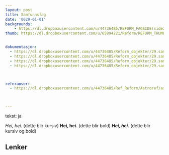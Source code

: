 ```yaml
---
layout: post
title: Samfunnsfag
date: '0029-01-01'
backgrounds:
    - https://dl.dropboxusercontent.com/u/44736485/REFORM_FAGSIDE(side2)/29.Samfunnsfag2m.jpg
thumb: https://dl.dropboxusercontent.com/u/65894221/Reform/REFORM_THUMBNAILS/29.Samfunnsfag.jpg


dokumentasjon:
  - https://dl.dropboxusercontent.com/u/44736485/Reform_objekter/29.sam1.jpg
  - https://dl.dropboxusercontent.com/u/44736485/Reform_objekter/29.sam2.jpg
  - https://dl.dropboxusercontent.com/u/44736485/Reform_objekter/29.sam3.jpg
  - https://dl.dropboxusercontent.com/u/44736485/Reform_objekter/29.sam4.jpg



referanser:
  - https://dl.dropboxusercontent.com/u/44736485/Ref_Reform/Astroref/astroref01.jpg



---
```

tekst: ja

*Hei, hei.* (dette blir kursiv)
**Hei, hei.** (dette blir bold)
***Hei, hei.*** (dette blir kursiv og bold)

## Lenker<a id="lenker"></a>
